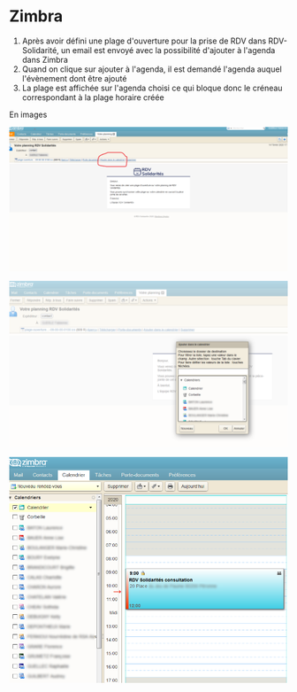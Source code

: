 # Zimbra

1. Après avoir défini une plage d'ouverture pour la prise de RDV dans RDV-Solidarité, un email est envoyé avec la possibilité d'ajouter à l'agenda dans Zimbra
2. Quand on clique sur ajouter à l'agenda, il est demandé l'agenda auquel l'évènement dont être ajouté
3. La plage est affichée sur l'agenda choisi ce qui bloque donc le créneau correspondant à la plage horaire créée

En images   

![](.gitbook/assets/76201480-9e5c0780-61f3-11ea-921a-2de6f5884518.png)

![](.gitbook/assets/76201596-c9465b80-61f3-11ea-9c43-4c600ccb99c2.png)

![](.gitbook/assets/76201489-a1ef8e80-61f3-11ea-96c4-7eb48ee221ca.png)

